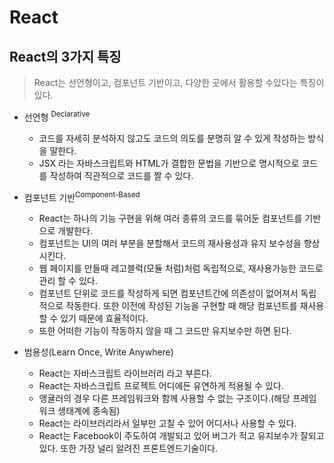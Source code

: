 # React

## React의 3가지 특징
> React는 선언형이고, 컴포넌트 기반이고, 다양한 곳에서 활용할 수있다는 특징이 있다.
* 선언형 <sup>Declarative</sup>
    * 코드를 자세히 분석하지 않고도 코드의 의도를 분명히 알 수 있게 작성하는 방식을 말한다.
    * JSX 라는 자바스크립트와 HTML가 결합한 문법을 기반으로 명시적으로 코드를 작성하여 직관적으로 코드를 짤 수 있다.

* 컴포넌트 기반<sup>Component-Based</sup>
    * React는 하나의 기능 구현을 위해 여러 종류의 코드를 묶어둔 컴포넌트를 기반으로 개발한다.
    * 컴포넌트는 UI의 여러 부분을 분할해서 코드의 재사용성과 유지 보수성을 향상시킨다. 
    * 웹 페이지를 만들때 레고블럭(모듈 처럼)처럼 독립적으로, 재사용가능한 코드로 관리 할 수 있다. 
    * 컴포넌트 단위로 코드를 작성하게 되면 컴포넌트간에 의존성이 없어져서 독립적으로 작동한다. 또한 이전에 작성된 기능을 구현할 때 해당 컴포넌트를 재사용할 수 있기 때문에 효율적이다.
    * 또한 어떠한 기능이 작동하지 않을 때 그 코드만 유지보수만 하면 된다.

* 범용성(Learn Once, Write Anywhere)
    * React는 자바스크립트 라이브러리 라고 부른다.
    * React는 자바스크립트 프로젝트 어디에든 유연하게 적용될 수 있다.
    * 앵귤러의 경우 다른 프레임워크와 함께 사용할 수 없는 구조이다.(해당 프레임워크 생태계에 종속됨)
    * React는 라이브러리라서 일부만 고칠 수 있어 어디서나 사용할 수 있다.
    * React는 Facebook이 주도하여 개발되고 있어 버그가 적고 유지보수가 잘되고 있다. 또한 가장 널리 알려진 프론트엔드기술이다.

